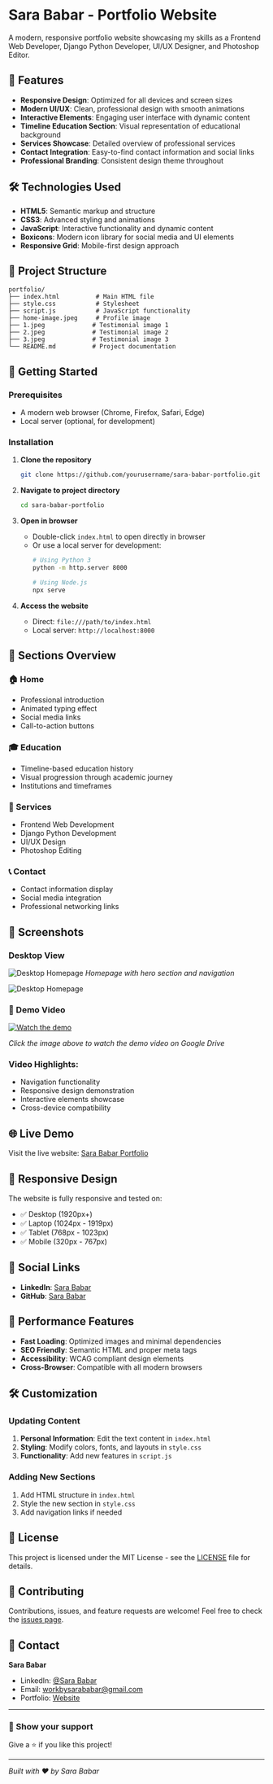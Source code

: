 # Sara Babar - Portfolio Website

A modern, responsive portfolio website showcasing my skills as a Frontend Web Developer, Django Python Developer, UI/UX Designer, and Photoshop Editor.

## 🌟 Features

- **Responsive Design**: Optimized for all devices and screen sizes
- **Modern UI/UX**: Clean, professional design with smooth animations
- **Interactive Elements**: Engaging user interface with dynamic content
- **Timeline Education Section**: Visual representation of educational background
- **Services Showcase**: Detailed overview of professional services
- **Contact Integration**: Easy-to-find contact information and social links
- **Professional Branding**: Consistent design theme throughout

## 🛠️ Technologies Used

- **HTML5**: Semantic markup and structure
- **CSS3**: Advanced styling and animations
- **JavaScript**: Interactive functionality and dynamic content
- **Boxicons**: Modern icon library for social media and UI elements
- **Responsive Grid**: Mobile-first design approach

## 📁 Project Structure

```
portfolio/
├── index.html          # Main HTML file
├── style.css           # Stylesheet
├── script.js           # JavaScript functionality
├── home-image.jpeg     # Profile image
├── 1.jpeg             # Testimonial image 1
├── 2.jpeg             # Testimonial image 2
├── 3.jpeg             # Testimonial image 3
└── README.md          # Project documentation
```

## 🚀 Getting Started

### Prerequisites
- A modern web browser (Chrome, Firefox, Safari, Edge)
- Local server (optional, for development)

### Installation

1. **Clone the repository**
   ```bash
   git clone https://github.com/yourusername/sara-babar-portfolio.git
   ```

2. **Navigate to project directory**
   ```bash
   cd sara-babar-portfolio
   ```

3. **Open in browser**
   - Double-click `index.html` to open directly in browser
   - Or use a local server for development:
     ```bash
     # Using Python 3
     python -m http.server 8000
     
     # Using Node.js
     npx serve
     ```

4. **Access the website**
   - Direct: `file:///path/to/index.html`
   - Local server: `http://localhost:8000`

## 🎯 Sections Overview

### 🏠 Home
- Professional introduction
- Animated typing effect
- Social media links
- Call-to-action buttons

### 🎓 Education
- Timeline-based education history
- Visual progression through academic journey
- Institutions and timeframes

### 💼 Services
- Frontend Web Development
- Django Python Development
- UI/UX Design
- Photoshop Editing

### 📞 Contact
- Contact information display
- Social media integration
- Professional networking links

## 📸 Screenshots

### Desktop View
![Desktop Homepage](https://drive.google.com/uc?export=view&id=161EsauyvKcfoaI_2WK0G8ug2L-zFKoaG)
*Homepage with hero section and navigation*

![Desktop Homepage](https://drive.google.com/uc?export=view&id=1D3VrYDeVvushPsauDh2ftiI2rW1gnD51)

### 🎥 Demo Video

[![Watch the demo](https://drive.google.com/uc?export=view&id=161EsauyvKcfoaI_2WK0G8ug2L-zFKoaG)](https://drive.google.com/file/d/1nIRzo33jzp2Z9X0TO_gHS5DzzL-XcCJ2/view?usp=sharing)

*Click the image above to watch the demo video on Google Drive*


### Video Highlights:
- Navigation functionality
- Responsive design demonstration
- Interactive elements showcase
- Cross-device compatibility

## 🌐 Live Demo

Visit the live website: [Sara Babar Portfolio](https://workbysarababar.github.io/MyPortfolioWebsite/)

## 📱 Responsive Design

The website is fully responsive and tested on:
- ✅ Desktop (1920px+)
- ✅ Laptop (1024px - 1919px)
- ✅ Tablet (768px - 1023px)
- ✅ Mobile (320px - 767px)

## 🔗 Social Links

- **LinkedIn**: [Sara Babar]([https://www.linkedin.com/in/sara-babar-1024jk](https://www.linkedin.com/in/sarababarr/))
- **GitHub**: [Sara Babar](https://github.com/workbysarababar)
  
## 🚀 Performance Features

- **Fast Loading**: Optimized images and minimal dependencies
- **SEO Friendly**: Semantic HTML and proper meta tags
- **Accessibility**: WCAG compliant design elements
- **Cross-Browser**: Compatible with all modern browsers

## 🛠️ Customization

### Updating Content
1. **Personal Information**: Edit the text content in `index.html`
2. **Styling**: Modify colors, fonts, and layouts in `style.css`
3. **Functionality**: Add new features in `script.js`

### Adding New Sections
1. Add HTML structure in `index.html`
2. Style the new section in `style.css`
3. Add navigation links if needed

## 📄 License

This project is licensed under the MIT License - see the [LICENSE](LICENSE) file for details.

## 🤝 Contributing

Contributions, issues, and feature requests are welcome! Feel free to check the [issues page](https://github.com/yourusername/sara-babar-portfolio/issues).

## 📧 Contact

**Sara Babar**
- LinkedIn: [@Sara Babar](https://www.linkedin.com/in/sarababarr/)
- Email: workbysarababar@gmail.com
- Portfolio: [Website](https://workbysarababar.github.io/MyPortfolioWebsite/)

---

### 🌟 Show your support

Give a ⭐️ if you like this project!

---

*Built with ❤️ by Sara Babar*

